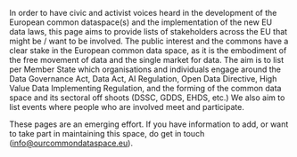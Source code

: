 In order to have civic and activist voices heard in the development of the European common dataspace(s) and the implementation of the new EU data laws, this page aims to provide lists of stakeholders across the EU that might be / want to be involved. The public interest and the commons have a clear stake in the European common data space, as it is the embodiment of the free movement of data and the single market for data.
The aim is to list per Member State which organisations and individuals engage around the Data Governance Act, Data Act, AI Regulation, Open Data Directive, High Value Data Implementing Regulation, and the forming of the common data space and its sectoral off shoots (DSSC, GDDS, EHDS, etc.) We also aim to list events where people who are involved meet and participate.

These pages are an emerging effort. If you have information to add, or want to take part in maintaining this space, do get in touch (info@ourcommondataspace.eu).
